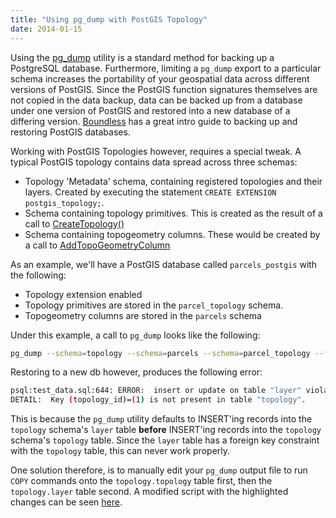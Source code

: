 ```yaml
---
title: "Using pg_dump with PostGIS Topology"
date: 2014-01-15
---
```


Using the [pg_dump](http://www.postgresql.org/docs/0.0/static/app-pgdump.html) utility is a standard
method for backing up a PostgreSQL database. Furthermore, limiting a `pg_dump` export to a particular schema increases the portability of your geospatial data across different versions of PostGIS.
Since the PostGIS function signatures themselves are not copied in the data backup, data can be
backed up from a database under one version of PostGIS and restored into a new database of a differing version. [Boundless](http://workshops.boundlessgeo.com/postgis-intro/backup.html) has a great intro
guide to backing up and restoring PostGIS databases.

Working with PostGIS Topologies however, requires a special tweak. <!-- more --> A typical PostGIS topology contains
data spread across three schemas:

- Topology 'Metadata' schema, containing registered topologies and their layers.
Created by executing the statement `CREATE EXTENSION postgis_topology;`.
- Schema containing topology primitives. This is created as the result of a call to
[CreateTopology()](http://postgis.net/docs/CreateTopology.html)
- Schema containing topogeometry columns. These would be created by a call to
[AddTopoGeometryColumn](http://postgis.net/docs/AddTopoGeometryColumn.html)

As an example, we'll have a PostGIS database called `parcels_postgis` with the following:

- Topology extension enabled
- Topology primitives are stored in the `parcel_topology` schema.
- Topogeometry columns are stored in the `parcels` schema

Under this example, a call to `pg_dump` looks like the following:

```bash
pg_dump --schema=topology --schema=parcels --schema=parcel_topology --file=parcel_data.sql parcels_postgis 
```

Restoring to a new db however, produces the following error:

```bash
psql:test_data.sql:644: ERROR:  insert or update on table "layer" violates foreign key constraint "layer_topology_id_fkey"
DETAIL:  Key (topology_id)=(1) is not present in table "topology".
```

This is because the `pg_dump` utility defaults to INSERT'ing records into the `topology` schema's
`layer` table **before** INSERT'ing records into the `topology` schema's `topology` table. Since
the `layer` table has a foreign key constraint with the `topology` table, this can never work properly.

One solution therefore, is to manually edit your `pg_dump` output file to run `COPY` commands onto
the `topology.topology` table first, then the `topology.layer` table second. A modified script with
the highlighted changes can be seen [here](https://github.com/mattmakesmaps/travis-postgis-test/blob/master/test_data.sql#L633-L651).